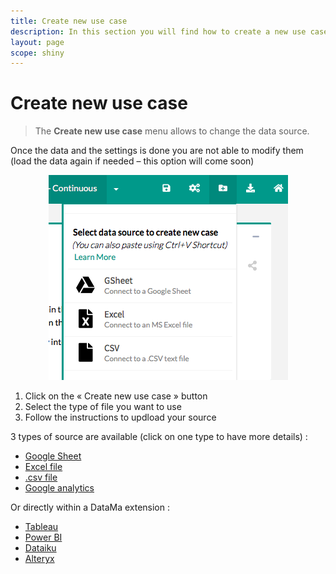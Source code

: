 ```yaml
---
title: Create new use case
description: In this section you will find how to create a new use case
layout: page
scope: shiny
---
```

# Create new use case

> The **Create new use case** menu allows to change the data source.

Once the data and the settings is done you are not able to modify them (load the data again if needed – this option will come soon)

<center> <img src="general/admin/create_use_case/images/CreateUseCase.png" alt="Create new use case" /> </center>


1. Click on the « Create new use case » button
2. Select the type of file you want to use
3. Follow the instructions to updload your source

3 types of source are available (click on one type to have more details) :

* [Google Sheet](general/admin/create_use_case/google_sheet.md)
* [Excel file](general/admin/create_use_case/excel_file.md)
* [.csv file](general/admin/create_use_case/csv_file.md)
* [Google analytics](general/admin/create_use_case/google_analytics.md)

Or directly within a DataMa extension :

* [Tableau](general/admin/create_use_case/extensions/extension_tableau.md)
* [Power BI](general/admin/create_use_case/extensions/extension_powerBI.md)
* [Dataiku](general/admin/create_use_case/extensions/extension_DataIku.md)
* [Alteryx](general/admin/create_use_case/extensions/extension_Alteryx.md)
